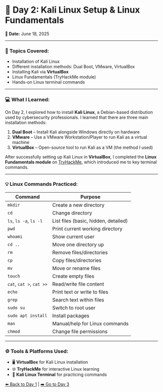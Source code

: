 # 🔖 Day 2: Kali Linux Setup & Linux Fundamentals  
**📅 Date:** June 18, 2025  

---

### 🧠 Topics Covered:
- Installation of Kali Linux
- Different installation methods: Dual Boot, VMware, VirtualBox
- Installing Kali via **VirtualBox**
- Linux Fundamentals (TryHackMe module)
- Hands-on Linux terminal commands

---

### 💻 What I Learned:

On Day 2, I explored how to install **Kali Linux**, a Debian-based distribution used by cybersecurity professionals. I learned that there are three main installation methods:
1. **Dual Boot** – Install Kali alongside Windows directly on hardware
2. **VMware** – Use a VMware Workstation/Player to run Kali as a virtual machine
3. **VirtualBox** – Open-source tool to run Kali as a VM (the method I used)

After successfully setting up Kali Linux in **VirtualBox**, I completed the **Linux Fundamentals module** on [TryHackMe](https://tryhackme.com), which introduced me to key terminal commands.

---

### 💡 Linux Commands Practiced:

| Command      | Purpose                                      |
|--------------|----------------------------------------------|
| `mkdir`      | Create a new directory                       |
| `cd`         | Change directory                             |
| `ls`, `ls -a`, `ls -l` | List files (basic, hidden, detailed) |
| `pwd`        | Print current working directory              |
| `whoami`     | Show current user                            |
| `cd ..`      | Move one directory up                        |
| `rm`         | Remove files/directories                     |
| `cp`         | Copy files/directories                       |
| `mv`         | Move or rename files                         |
| `touch`      | Create empty files                           |
| `cat`, `cat >`, `cat >>` | Read/write file content            |
| `echo`       | Print text or write to files                 |
| `grep`       | Search text within files                     |
| `sudo su`    | Switch to root user                          |
| `sudo apt install` | Install packages                        |
| `man`        | Manual/help for Linux commands               |
| `chmod`      | Change file permissions                      |

---

### ⚙️ Tools & Platforms Used:
- 🖥️ **VirtualBox** for Kali Linux installation  
- 🌐 **TryHackMe** for interactive Linux learning  
- 🐧 **Kali Linux Terminal** for practicing commands

[⬅️ Back to Day 1](index.md) | [➡️ Go to Day 3](day3.md)
